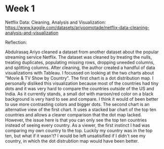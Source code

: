 # Week 1

Netflix Data: Cleaning, Analysis and Visualization:
https://www.kaggle.com/datasets/ariyoomotade/netflix-data-cleaning-analysis-and-visualization

Reflection:

Abdulrasaq Ariyo cleaned a dataset from another dataset about the popular streaming service Netflix. 
The dataset was cleaned by treating the nulls, treating duplicates, populating missing rows, dropping uneeded columns, and splitting columns.
After cleaning, the author created a handful of data visualizations with Tableau.
I focussed on looking at the two charts about "Movie & TV Show by Country".
The first chart is a dot distribution map.
I personally disliked this visualization because most of the countries had tiny dots and it was very hard to compare the countries outside of the US and India.
As it currently stands, a small dot with maroon/red color on a black background is very hard to see and compare.
I think it would of been better to use more contrasting colors and bigger dots.
The second chart is an alternative view of the first chart.
It uses a stacked bar chart of the top ten countries and allows a clearer comparison that the dot map lacked.
However, the issue here is that you can only see the top ten countries instead of seeing every country.
As a viewer, the first instinct I had was comparing my own country to the top.
Luckily my country was in the top ten, but what if it wasn't?
I would be left unsatisified if I didn't see my country, in which the dot distrubtion map would have been better.
